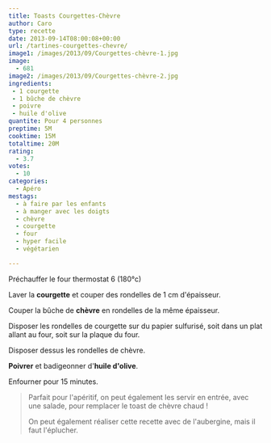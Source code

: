 ```yaml
---
title: Toasts Courgettes-Chèvre
author: Caro
type: recette
date: 2013-09-14T08:00:08+00:00
url: /tartines-courgettes-chevre/
image1: /images/2013/09/Courgettes-chèvre-1.jpg
image:
  - 681
image2: /images/2013/09/Courgettes-chèvre-2.jpg
ingredients:
 - 1 courgette
 - 1 bûche de chèvre
 - poivre
 - huile d'olive
quantite: Pour 4 personnes
preptime: 5M
cooktime: 15M
totaltime: 20M
rating:
  - 3.7
votes:
  - 10
categories:
  - Apéro
mestags:
  - à faire par les enfants
  - à manger avec les doigts
  - chèvre
  - courgette
  - four
  - hyper facile
  - végétarien

---
```

Préchauffer le four thermostat 6 (180°c)

Laver la **courgette** et couper des rondelles de 1 cm d'épaisseur.

Couper la bûche de **chèvre** en rondelles de la même épaisseur.

Disposer les rondelles de courgette sur du papier sulfurisé, soit dans un plat allant au four, soit sur la plaque du four.

Disposer dessus les rondelles de chèvre.

**Poivrer** et badigeonner d'**huile d'olive**.

Enfourner pour 15 minutes.

> Parfait pour l'apéritif, on peut également les servir en entrée, avec une salade, pour remplacer le toast de chèvre chaud !
>
> On peut également réaliser cette recette avec de l'aubergine, mais il faut l'éplucher.
